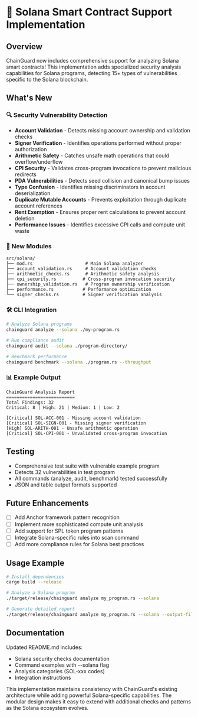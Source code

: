 # 🚀 Solana Smart Contract Support Implementation

## Overview
ChainGuard now includes comprehensive support for analyzing Solana smart contracts! This implementation adds specialized security analysis capabilities for Solana programs, detecting 15+ types of vulnerabilities specific to the Solana blockchain.

## What's New

### 🔍 Security Vulnerability Detection
- **Account Validation** - Detects missing account ownership and validation checks
- **Signer Verification** - Identifies operations performed without proper authorization
- **Arithmetic Safety** - Catches unsafe math operations that could overflow/underflow
- **CPI Security** - Validates cross-program invocations to prevent malicious redirects
- **PDA Vulnerabilities** - Detects seed collision and canonical bump issues
- **Type Confusion** - Identifies missing discriminators in account deserialization
- **Duplicate Mutable Accounts** - Prevents exploitation through duplicate account references
- **Rent Exemption** - Ensures proper rent calculations to prevent account deletion
- **Performance Issues** - Identifies excessive CPI calls and compute unit waste

### 📁 New Modules
```
src/solana/
├── mod.rs                    # Main Solana analyzer
├── account_validation.rs     # Account validation checks
├── arithmetic_checks.rs      # Arithmetic safety analysis
├── cpi_security.rs          # Cross-program invocation security
├── ownership_validation.rs   # Program ownership verification
├── performance.rs           # Performance optimization
└── signer_checks.rs         # Signer verification analysis
```

### 🛠️ CLI Integration
```bash
# Analyze Solana programs
chainguard analyze --solana ./my-program.rs

# Run compliance audit
chainguard audit --solana ./program-directory/

# Benchmark performance
chainguard benchmark --solana ./program.rs --throughput
```

### 📊 Example Output
```
ChainGuard Analysis Report
==========================
Total Findings: 32
Critical: 8 | High: 21 | Medium: 1 | Low: 2

[Critical] SOL-ACC-001 - Missing account validation
[Critical] SOL-SIGN-001 - Missing signer verification
[High] SOL-ARITH-001 - Unsafe arithmetic operation
[Critical] SOL-CPI-001 - Unvalidated cross-program invocation
```

## Testing
- Comprehensive test suite with vulnerable example program
- Detects 32 vulnerabilities in test program
- All commands (analyze, audit, benchmark) tested successfully
- JSON and table output formats supported

## Future Enhancements
- [ ] Add Anchor framework pattern recognition
- [ ] Implement more sophisticated compute unit analysis
- [ ] Add support for SPL token program patterns
- [ ] Integrate Solana-specific rules into scan command
- [ ] Add more compliance rules for Solana best practices

## Usage Example
```bash
# Install dependencies
cargo build --release

# Analyze a Solana program
./target/release/chainguard analyze my_program.rs --solana

# Generate detailed report
./target/release/chainguard analyze my_program.rs --solana --output-file report.json --output json
```

## Documentation
Updated README.md includes:
- Solana security checks documentation
- Command examples with --solana flag
- Analysis categories (SOL-xxx codes)
- Integration instructions

This implementation maintains consistency with ChainGuard's existing architecture while adding powerful Solana-specific capabilities. The modular design makes it easy to extend with additional checks and patterns as the Solana ecosystem evolves. 